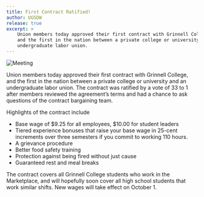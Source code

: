 ```yaml
---
title: First Contract Ratified!
author: UGSDW
release: true
excerpt: >
    Union members today approved their first contract with Grinnell College,
    and the first in the nation between a private college or university and an
    undergraduate labor union. 
---
```


![Meeting](https://ugsdw.files.wordpress.com/2016/09/mtg_1_edited.jpg&w=800)

Union members today approved their first contract with Grinnell College, and
the first in the nation between a private college or university and an
undergraduate labor union.  The contract was ratified by a vote of 33 to 1
after members reviewed the agreement’s terms and had a chance to ask questions
of the contract bargaining team.

Highlights of the contract include

 - Base wage of $9.25 for all employees, $10.00 for student leaders
 - Tiered experience bonuses that raise your base wage in 25-cent increments
   over three semesters if you commit to working 110 hours.
 - A grievance procedure
 - Better food safety training
 - Protection against being fired without just cause
 - Guaranteed rest and meal breaks

The contract covers all Grinnell College students who work in the Marketplace,
and will hopefully soon cover all high school students that work similar
shifts.  New wages will take effect on October 1.
